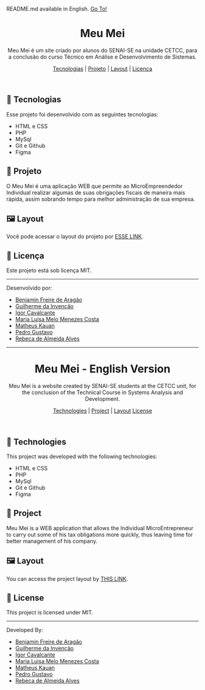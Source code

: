 <p>README.md available in English. <a href="#meu-mei---english-version">Go To!</a></p>

<h1 align="center">Meu Mei</h1>

<p align="center">
Meu Mei é um site criado por alunos do SENAI-SE na unidade CETCC, para a conclusão do curso Técnico em Análise e Desenvolvimento de Sistemas.
</p>

<p align="center">
  <a href="#-tecnologias">Tecnologias</a> |
  <a href="#-projeto">Projeto</a> |
  <a href="#%EF%B8%8F-layout">Layout</a> |
  <a href="#-licença">Licença</a>
</p>
<br>

## 🔧 Tecnologias

Esse projeto foi desenvolvido com as seguintes tecnologias:
- HTML e CSS
- PHP
- MySql
- Git e Github
- Figma

## 📖 Projeto

O Meu Mei é uma aplicação WEB que permite ao MicroEmpreendedor Individual realizar algumas de suas obrigações fiscais de maneira mais rápida, assim sobrando tempo para melhor administração de sua empresa.

## 🖼️ Layout 

Você pode acessar o layout do projeto por [ESSE LINK](https://www.figma.com/file/njqkTeSxVeuGjM3mhZce5w/Meu-Mei?type=design&node-id=0%3A1&mode=design&t=pLFK1tSg34GUsqGm-1).

## 🔐 Licença

Este projeto está sob licença MIT.

---

Desenvolvido por: 
- [Benjamin Freire de Aragão](https://github.com/Benjamim-FA)
- [Guilherme da Invenção](https://github.com/invencaosts)
- [Igor Cavalcante](https://github.com/IgorCavalcanteXD)
- [Maria Luisa Melo Menezes Costa](https://instagram.com/malludft?igshid=M2RkZGJiMzhjOQ==)
- [Matheus Kauan](https://github.com/MatheusKauanxl)
- [Pedro Gustavo](https://github.com/PassaUmDolar?tab=overview&from=2023-11-01&to=2023-11-19)
- [Rebeca de Almeida Alves](https://instagram.com/rebecamaisqv?igshid=OGQ5ZDc2ODk2ZA==)

---

<h1 align="center">Meu Mei - English Version</h1>

<p align="center">
Meu Mei is a website created by SENAI-SE students at the CETCC unit, for the conclusion of the Technical Course in Systems Analysis and Development.
</p>

<p align="center">
  <a href="#-technologies">Technologies</a> |
  <a href="#-project">Project</a> |
  <a href="#-layout">Layout</a>
  <a href="#-license">License</a>
</p>
<br>

## 🔧 Technologies

This project was developed with the following technologies:
- HTML e CSS
- PHP
- MySql
- Git e Github
- Figma

## 📖 Project

Meu Mei is a WEB application that allows the Individual MicroEntrepreneur to carry out some of his tax obligations more quickly, thus leaving time for better management of his company.

## 🖼️ Layout 

You can access the project layout by [THIS LINK](https://www.figma.com/file/njqkTeSxVeuGjM3mhZce5w/Meu-Mei?type=design&node-id=0%3A1&mode=design&t=pLFK1tSg34GUsqGm-1).

## 🔐 License

This project is licensed under MIT.

---

Developed By:
- [Benjamin Freire de Aragão](https://github.com/Benjamim-FA)
- [Guilherme da Invenção](https://github.com/invencaosts)
- [Igor Cavalcante](https://github.com/IgorCavalcanteXD)
- [Maria Luisa Melo Menezes Costa](https://instagram.com/malludft?igshid=M2RkZGJiMzhjOQ==)
- [Matheus Kauan](https://github.com/MatheusKauanxl)
- [Pedro Gustavo](https://github.com/PassaUmDolar?tab=overview&from=2023-11-01&to=2023-11-19)
- [Rebeca de Almeida Alves](https://instagram.com/rebecamaisqv?igshid=OGQ5ZDc2ODk2ZA==)
